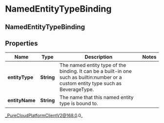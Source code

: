 # NamedEntityTypeBinding

## NamedEntityTypeBinding

## Properties

|Name | Type | Description | Notes|
|------------ | ------------- | ------------- | -------------|
| **entityType** | **String** | The named entity type of the binding. It can be a built-in one such as builtin:number or a custom entity type such as BeverageType. | |
| **entityName** | **String** | The name that this named entity type is bound to. | |



_PureCloudPlatformClientV2@168.0.0_

